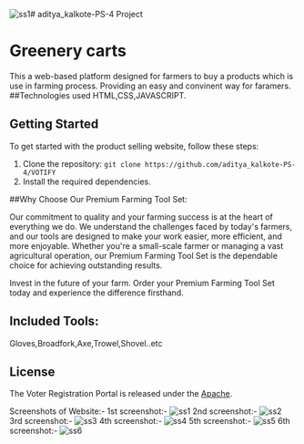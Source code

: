 ![ss1](https://github.com/BMCC-Internal-Hackathon/aditya_kalkote-PS-4/assets/143938871/ca2e9703-9daa-426e-b7d8-537124711c39)# aditya_kalkote-PS-4
Project
# Greenery carts
This a web-based platform designed for farmers to buy a products which is use in farming process. Providing an easy and convinent way for faramers.
##Technologies used
HTML,CSS,JAVASCRIPT.
## Getting Started

To get started with the product selling website, follow these steps:

1. Clone the repository: `git clone https://github.com/aditya_kalkote-PS-4/VOTIFY`
2. Install the required dependencies.

##Why Choose Our Premium Farming Tool Set:

Our commitment to quality and your farming success is at the heart of everything we do. We understand the challenges faced by today's farmers, and our tools are designed to make your work easier, more efficient, and more enjoyable. Whether you're a small-scale farmer or managing a vast agricultural operation, our Premium Farming Tool Set is the dependable choice for achieving outstanding results.

Invest in the future of your farm. Order your Premium Farming Tool Set today and experience the difference firsthand.
## Included Tools:
Gloves,Broadfork,Axe,Trowel,Shovel..etc 
## License
The Voter Registration Portal is released under the [Apache](LICENSE).

Screenshots of Website:-
1st screenshot:-
![ss1](https://github.com/BMCC-Internal-Hackathon/aditya_kalkote-PS-4/assets/143938871/39b2f7b2-8f1b-469e-bc00-ec81f4d01e9a)
2nd screenshot:-
![ss2](https://github.com/BMCC-Internal-Hackathon/aditya_kalkote-PS-4/assets/143938871/470a05dc-c96c-4c25-b469-de3b0199d5fb)
3rd screenshot:-
![ss3](https://github.com/BMCC-Internal-Hackathon/aditya_kalkote-PS-4/assets/143938871/2be4db83-6bdb-4614-aa52-86c4a3b565d2)
4th screenshot:-
![ss4](https://github.com/BMCC-Internal-Hackathon/aditya_kalkote-PS-4/assets/143938871/f4eb67de-01b2-41f3-aa15-cbae1f6293af)
5th screenshot:-
![ss5](https://github.com/BMCC-Internal-Hackathon/aditya_kalkote-PS-4/assets/143938871/c9b3922b-bcf3-421b-8e7d-3ed5e89a0038)
6th screenshot:-
![ss6](https://github.com/BMCC-Internal-Hackathon/aditya_kalkote-PS-4/assets/143938871/82632397-9300-4030-b072-4e29f76e0ae4)
